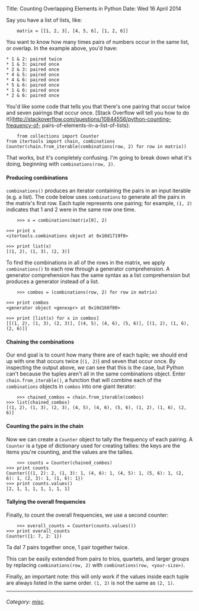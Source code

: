 Title: Counting Overlapping Elements in Python
Date: Wed 16 April 2014

Say you have a list of lists, like:

    
        matrix = [[1, 2, 3], [4, 5, 6], [1, 2, 6]]
    

You want to know how many times pairs of numbers occur in the same list, or
overlap. In the example above, you'd have:

    * 1 & 2: paired twice
    * 1 & 3: paired once
    * 2 & 3: paired once
    * 4 & 5: paired once
    * 4 & 6: paired once
    * 5 & 6: paired once
    * 1 & 6: paired once
    * 2 & 6: paired once

You'd like some code that tells you that there's one pairing that occur twice
and seven pairings that occur once. [Stack Overflow will tell you how to do
it](http://stackoverflow.com/questions/10844556/python-counting-frequency-of-
pairs-of-elements-in-a-list-of-lists):

    
        from collections import Counter
    from itertools import chain, combinations
    Counter(chain.from_iterable(combinations(row, 2) for row in matrix))
    

That works, but it's completely confusing. I'm going to break down what it's
doing, beginning with `combinations(row, 2)`.

#### Producing combinations

`combinations()` produces an iterator containing the pairs in an input
iterable (e.g. a list). The code below uses `combinations` to generate all the
pairs in the matrix's first row. Each tuple represents one pairing; for
example, `(1, 2)` indicates that 1 and 2 were in the same row one time.

    
        >>> x = combinations(matrix[0], 2)
    
    >>> print x
    <itertools.combinations object at 0x10d1719f0>
    
    >>> print list(x)
    [(1, 2), (1, 3), (2, 3)]
    

To find the combinations in all of the rows in the matrix, we apply
`combinations()` to each row through a generator comprehension. A generator
comprehension has the same syntax as a list comprehension but produces a
generator instead of a list.

    
        >>> combos = (combinations(row, 2) for row in matrix)
    
    >>> print combos
    <generator object <genexpr> at 0x10d168f00>
    
    >>> print [list(x) for x in combos]
    [[(1, 2), (1, 3), (2, 3)], [(4, 5), (4, 6), (5, 6)], [(1, 2), (1, 6), (2, 6)]]
    

#### Chaining the combinations

Our end goal is to count how many there are of each tuple; we should end up
with one that occurs twice (`(1, 2)`) and seven that occur once. By inspecting
the output above, _we_ can see that this is the case, but Python can't because
the tuples aren't all in the same combinations object. Enter
`chain.from_iterable()`, a function that will combine each of the
`combinations` objects in `combos` into one giant iterator:

    
        >>> chained_combos = chain.from_iterable(combos)
    >>> list(chained_combos)
    [(1, 2), (1, 3), (2, 3), (4, 5), (4, 6), (5, 6), (1, 2), (1, 6), (2, 6)]
    

#### Counting the pairs in the chain

Now we can create a `Counter` object to tally the frequency of each pairing. A
`Counter` is a type of dictionary used for creating tallies: the keys are the
items you're counting, and the values are the tallies.

    
        >>> counts = Counter(chained_combos)
    >>> print counts
    Counter({(1, 2): 2, (1, 3): 1, (4, 6): 1, (4, 5): 1, (5, 6): 1, (2, 6): 1, (2, 3): 1, (1, 6): 1})
    >>> print counts.values()
    [2, 1, 1, 1, 1, 1, 1, 1]
    

#### Tallying the overall frequencies

Finally, to count the overall frequencies, we use a second counter:

    
        >>> overall_counts = Counter(counts.values())
    >>> print overall_counts
    Counter({1: 7, 2: 1})
    

Ta da! 7 pairs together once, 1 pair together twice.

This can be easily extended from pairs to trios, quartets, and larger groups
by replacing `combinations(row, 2)` with `combinations(row, <your-size>)`.

Finally, an important note: this will only work if the values inside each
tuple are always listed in the same order. `(1, 2)` is not the same as `(2,
1)`.

* * *

###### Category: [misc](/category/misc.html).

